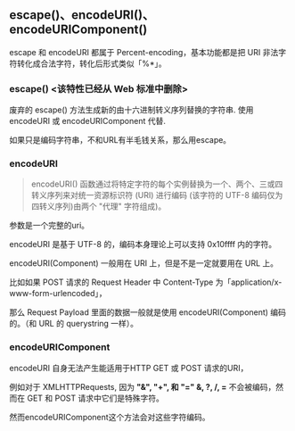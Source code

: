 ## escape()、encodeURI()、encodeURIComponent()

escape 和 encodeURI 都属于 Percent-encoding，基本功能都是把 URI 非法字符转化成合法字符，转化后形式类似「%*」。

### escape() <该特性已经从 Web 标准中删除>

废弃的 escape() 方法生成新的由十六进制转义序列替换的字符串. 使用 encodeURI 或 encodeURIComponent 代替.

如果只是编码字符串，不和URL有半毛钱关系，那么用escape。


### encodeURI

> encodeURI()  函数通过将特定字符的每个实例替换为一个、两个、三或四转义序列来对统一资源标识符 (URI) 进行编码 (该字符的 UTF-8 编码仅为四转义序列)由两个 "代理" 字符组成)。

参数是一个完整的uri。

encodeURI 是基于 UTF-8 的，编码本身理论上可以支持 0x10ffff 内的字符。

encodeURI(Component)  一般用在 URI 上，但是不是一定就要用在 URL 上。

比如如果 POST 请求的 Request Header 中 Content-Type 为「application/x-www-form-urlencoded」， 

那么 Request Payload 里面的数据一般就是使用 encodeURI(Component) 编码的。（和 URL 的 querystring 一样）。

### encodeURIComponent

encodeURI 自身无法产生能适用于HTTP GET 或 POST 请求的URI，

例如对于 XMLHTTPRequests, 因为 **"&", "+", 和 "=" &, ?, /, =** 不会被编码，然而在 GET 和 POST 请求中它们是特殊字符。

然而encodeURIComponent这个方法会对这些字符编码。